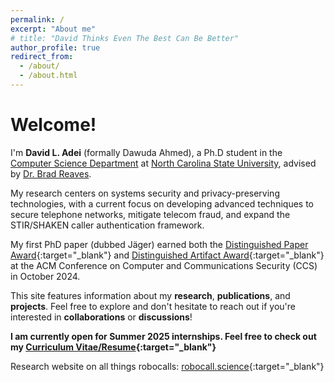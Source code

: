 ```yaml
---
permalink: /
excerpt: "About me"
# title: "David Thinks Even The Best Can Be Better"
author_profile: true
redirect_from: 
  - /about/
  - /about.html
---
```


# Welcome!

I'm **David L. Adei** (formally Dawuda Ahmed), a Ph.D student in the [Computer Science Department](https://www.csc.ncsu.edu/) at [North Carolina State University](https://www.ncsu.edu/), advised by [Dr. Brad Reaves](https://bradreaves.net). 

My research centers on systems security and privacy-preserving technologies, with a current focus on developing advanced techniques to secure telephone networks, mitigate telecom fraud, and expand the STIR/SHAKEN caller authentication framework. 

My first PhD paper (dubbed Jäger) earned both the [Distinguished Paper Award](https://www.sigsac.org/ccs/CCS2024/program/awards.html#:~:text=Kim%2C%20H.%20Lee-,J%C3%A4ger%3A%20Automated%20Telephone%20Call%20Traceback,-Authors%3A%20D.%20Adei){:target="_blank"} and [Distinguished Artifact Award](https://www.sigsac.org/ccs/CCS2024/program/awards.html#:~:text=the%20Function%20Granularity-,J%C3%A4ger%3A%20Automated%20Telephone%20Call%20Traceback,-DarthShader%3A%20Fuzzing%20WebGPU){:target="_blank"} at the ACM Conference on Computer and Communications Security (CCS) in October 2024.

This site features information about my **research**, **publications**, and **projects**. Feel free to explore and don't hesitate to reach out if you're interested in **collaborations** or **discussions**!

**I am currently open for Summer 2025 internships. Feel free to check out my [Curriculum Vitae/Resume](../files/david-cv.pdf){:target="_blank"}**

Research website on all things robocalls: [robocall.science](https://robocall.science){:target="_blank"}
